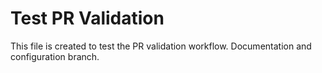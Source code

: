 # Test PR Validation

This file is created to test the PR validation workflow.
Documentation and configuration branch.
